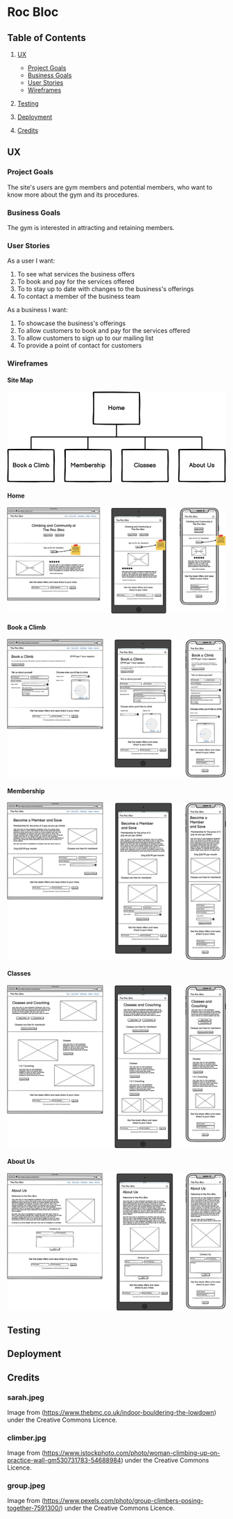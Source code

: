 # Roc Bloc

## Table of Contents

1. [UX](#ux)

   - [Project Goals](#project-goals)
   - [Business Goals](#business-goals)
   - [User Stories](#user-stories)
   - [Wireframes](#wireframes)

2. [Testing](#testing)
3. [Deployment](#deployment)
4. [Credits](#credits)

<a name="#ux"></a>

## UX

<a name="#project-goals"></a>

### Project Goals

The site's users are gym members and potential members, who want to know more about the gym and its procedures.

<a name="#business-goals"></a>

### Business Goals

The gym is interested in attracting and retaining members.

<a name="#user-stories"></a>

### User Stories

As a user I want:

1. To see what services the business offers
2. To book and pay for the services offered
3. To to stay up to date with changes to the business's offerings
4. To contact a member of the business team

As a business I want:

1. To showcase the business's offerings
2. To allow customers to book and pay for the services offered
3. To allow customers to sign up to our mailing list
4. To provide a point of contact for customers

<a name="#wireframes"></a>

### Wireframes

#### Site Map

![Site Map](documentation/images/site-map.png)

#### Home

![Home](documentation/images/home.png)

#### Book a Climb

![Book a Climb](documentation/images/book-a-climb.png)

#### Membership

![Membership](documentation/images/membership.png)

#### Classes

![Classes](documentation/images/classes.png)

#### About Us

![About Us](documentation/images/about-us.png)

<a name="#testing"></a>

## Testing

<a name="#deployment"></a>

## Deployment

<a name="#credits"></a>

## Credits

### sarah.jpeg

Image from (https://www.thebmc.co.uk/indoor-bouldering-the-lowdown) under the Creative Commons Licence.

### climber.jpg

Image from (https://www.istockphoto.com/photo/woman-climbing-up-on-practice-wall-gm530731783-54688984) under the Creative Commons Licence.

### group.jpeg

Image from (https://www.pexels.com/photo/group-climbers-posing-together-7591300/) under the Creative Commons Licence.
